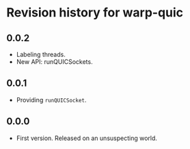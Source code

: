 # Revision history for warp-quic

## 0.0.2

* Labeling threads.
* New API: runQUICSockets.

## 0.0.1

* Providing `runQUICSocket`.

## 0.0.0

* First version. Released on an unsuspecting world.
